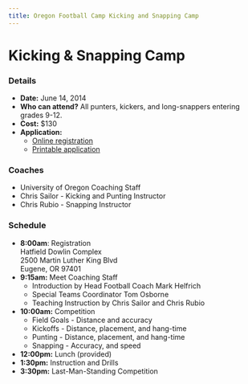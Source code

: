 ```yaml
---
title: Oregon Football Camp Kicking and Snapping Camp
---
```


# Kicking &amp; Snapping Camp

### Details

* __Date:__ June 14, 2014
* __Who can attend?__ All punters, kickers, and long-snappers entering grades
  9-12.
* __Cost:__ $130
* __Application:__
  * [Online registration](https://campregistrationsystems.com/oregon-football/2014-kicking-and-snapping-camp)
  * [Printable application](/docs/2014-kicking-camp-application.pdf)

### Coaches

* University of Oregon Coaching Staff
* Chris Sailor - Kicking and Punting Instructor
* Chris Rubio - Snapping Instructor

### Schedule

* __8:00am__: Registration  
Hatfield Dowlin Complex  
2500 Martin Luther King Blvd  
Eugene, OR 97401
* __9:15am:__ Meet Coaching Staff
  * Introduction by Head Football Coach Mark Helfrich
  * Special Teams Coordinator Tom Osborne
  * Teaching Instruction by Chris Sailor and Chris Rubio
* __10:00am:__ Competition
  * Field Goals - Distance and accuracy
  * Kickoffs - Distance, placement, and hang-time
  * Punting - Distance, placement, and hang-time
  * Snapping - Accuracy, and speed
* __12:00pm:__ Lunch (provided)
* __1:30pm:__ Instruction and Drills
* __3:30pm:__ Last-Man-Standing Competition
